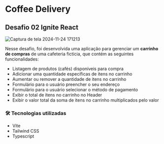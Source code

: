 # Coffee Delivery

## Desafio 02 Ignite React

![Captura de tela 2024-11-24 171213](https://github.com/user-attachments/assets/a5a04cfb-f652-4377-a4a7-26e43a01ac41)

Nesse desafio, foi desenvolvida uma aplicação para gerenciar um **carrinho de compras** de uma cafeteria fictícia, que contém as seguintes funcionalidades:

- Listagem de produtos (cafés) disponíveis para compra
- Adicionar uma quantidade específicas de itens no carrinho
- Aumentar ou remover a quantidade de itens no carrinho
- Formulário para o usuário preencher o seu endereço
- Formulário para o usuário selecionar o método de pagamento
- Exibir o total de itens no carrinho no Header
- Exibir o valor total da soma de itens no carrinho multiplicados pelo valor

### 🛠 Tecnologias utilizadas

- Vite
- Tailwind CSS
- Typescript
